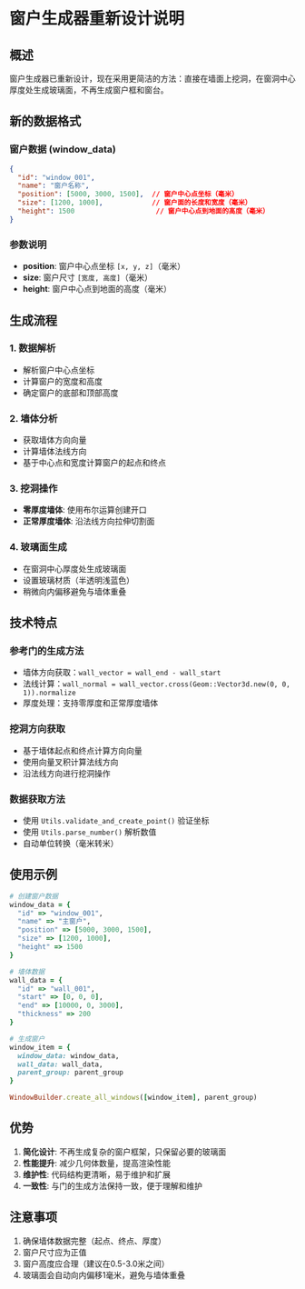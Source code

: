 # 窗户生成器重新设计说明

## 概述
窗户生成器已重新设计，现在采用更简洁的方法：直接在墙面上挖洞，在窗洞中心厚度处生成玻璃面，不再生成窗户框和窗台。

## 新的数据格式

### 窗户数据 (window_data)
```json
{
  "id": "window_001",
  "name": "窗户名称",
  "position": [5000, 3000, 1500],  // 窗户中心点坐标（毫米）
  "size": [1200, 1000],            // 窗户面的长度和宽度（毫米）
  "height": 1500                    // 窗户中心点到地面的高度（毫米）
}
```

### 参数说明
- **position**: 窗户中心点坐标 `[x, y, z]`（毫米）
- **size**: 窗户尺寸 `[宽度, 高度]`（毫米）
- **height**: 窗户中心点到地面的高度（毫米）

## 生成流程

### 1. 数据解析
- 解析窗户中心点坐标
- 计算窗户的宽度和高度
- 确定窗户的底部和顶部高度

### 2. 墙体分析
- 获取墙体方向向量
- 计算墙体法线方向
- 基于中心点和宽度计算窗户的起点和终点

### 3. 挖洞操作
- **零厚度墙体**: 使用布尔运算创建开口
- **正常厚度墙体**: 沿法线方向拉伸切割面

### 4. 玻璃面生成
- 在窗洞中心厚度处生成玻璃面
- 设置玻璃材质（半透明浅蓝色）
- 稍微向内偏移避免与墙体重叠

## 技术特点

### 参考门的生成方法
- 墙体方向获取：`wall_vector = wall_end - wall_start`
- 法线计算：`wall_normal = wall_vector.cross(Geom::Vector3d.new(0, 0, 1)).normalize`
- 厚度处理：支持零厚度和正常厚度墙体

### 挖洞方向获取
- 基于墙体起点和终点计算方向向量
- 使用向量叉积计算法线方向
- 沿法线方向进行挖洞操作

### 数据获取方法
- 使用 `Utils.validate_and_create_point()` 验证坐标
- 使用 `Utils.parse_number()` 解析数值
- 自动单位转换（毫米转米）

## 使用示例

```ruby
# 创建窗户数据
window_data = {
  "id" => "window_001",
  "name" => "主窗户",
  "position" => [5000, 3000, 1500],
  "size" => [1200, 1000],
  "height" => 1500
}

# 墙体数据
wall_data = {
  "id" => "wall_001",
  "start" => [0, 0, 0],
  "end" => [10000, 0, 3000],
  "thickness" => 200
}

# 生成窗户
window_item = {
  window_data: window_data,
  wall_data: wall_data,
  parent_group: parent_group
}

WindowBuilder.create_all_windows([window_item], parent_group)
```

## 优势

1. **简化设计**: 不再生成复杂的窗户框架，只保留必要的玻璃面
2. **性能提升**: 减少几何体数量，提高渲染性能
3. **维护性**: 代码结构更清晰，易于维护和扩展
4. **一致性**: 与门的生成方法保持一致，便于理解和维护

## 注意事项

1. 确保墙体数据完整（起点、终点、厚度）
2. 窗户尺寸应为正值
3. 窗户高度应合理（建议在0.5-3.0米之间）
4. 玻璃面会自动向内偏移1毫米，避免与墙体重叠 